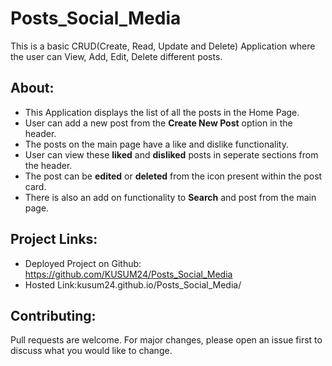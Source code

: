 # Posts_Social_Media

This is a basic CRUD(Create, Read, Update and Delete) Application where the user can View, Add, Edit, Delete different posts.

## About:

- This Application displays the list of all the posts in the Home Page.
- User can add a new post from the **Create New Post** option in the header.
- The posts on the main page have a like and dislike functionality.
- User can view these **liked** and **disliked** posts in seperate sections from the header.
- The post can be **edited** or **deleted** from the icon present within the post card.
- There is also an add on functionality to **Search** and post from the main page.

## Project Links:

- Deployed Project on Github: https://github.com/KUSUM24/Posts_Social_Media
- Hosted Link:kusum24.github.io/Posts_Social_Media/

## Contributing:

Pull requests are welcome. For major changes, please open an issue first to discuss what you would like to change.
